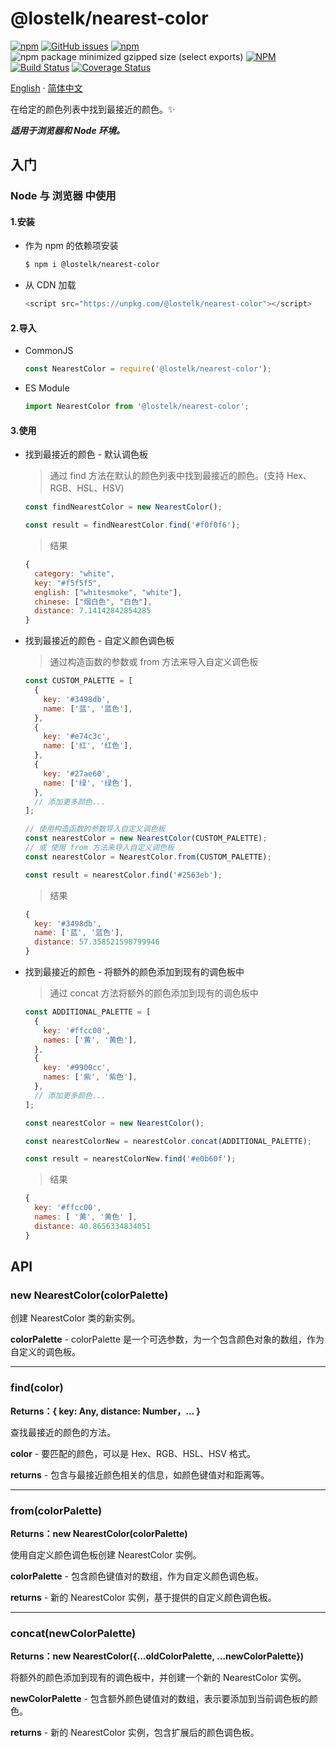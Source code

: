 # @lostelk/nearest-color

[![npm](https://img.shields.io/npm/v/@lostelk/nearest-color?color=blue)](https://www.npmjs.com/package/@lostelk/nearest-color)
[![GitHub issues](https://img.shields.io/github/issues/LostElkByte/nearest-color)](https://github.com/LostElkByte/nearest-color/issues)
[![npm](https://img.shields.io/npm/dt/@lostelk/nearest-color)](https://www.npmjs.com/package/@lostelk/nearest-color)
![npm package minimized gzipped size (select exports)](https://img.shields.io/bundlejs/size/@lostelk/nearest-color)
[![NPM](https://img.shields.io/npm/l/@lostelk/nearest-color)](http://opensource.org/licenses/MIT)
[![Build Status](https://app.travis-ci.com/LostElkByte/nearest-color.svg?branch=main)](https://app.travis-ci.com/LostElkByte/nearest-color)
[![Coverage Status](https://coveralls.io/repos/github/LostElkByte/nearest-color/badge.svg?branch=)](https://coveralls.io/github/LostElkByte/nearest-color?branch=)

[English](README.md) · [简体中文](README.ZH.md)

在给定的颜色列表中找到最接近的颜色。✨

**_适用于浏览器和 Node 环境。_**

## 入门

### Node 与 浏览器 中使用

#### 1.安装

- 作为 npm 的依赖项安装

  ```sh
  $ npm i @lostelk/nearest-color
  ```

- 从 CDN 加载

  ```js
  <script src="https://unpkg.com/@lostelk/nearest-color"></script>
  ```

#### 2.导入

- CommonJS

  ```js
  const NearestColor = require('@lostelk/nearest-color');
  ```

- ES Module

  ```js
  import NearestColor from '@lostelk/nearest-color';
  ```

#### 3.使用

- 找到最接近的颜色 - 默认调色板

  > 通过 find 方法在默认的颜色列表中找到最接近的颜色。(支持 Hex、RGB、HSL、HSV)

  ```js
  const findNearestColor = new NearestColor();

  const result = findNearestColor.find('#f0f0f6');
  ```

  > 结果

  ```js
  {
    category: "white",
    key: "#f5f5f5",
    english: ["whitesmoke", "white"],
    chinese: ["烟白色", "白色"],
    distance: 7.14142842854285
  }
  ```

- 找到最接近的颜色 - 自定义颜色调色板

  > 通过构造函数的参数或 from 方法来导入自定义调色板

  ```js
  const CUSTOM_PALETTE = [
    {
      key: '#3498db',
      name: ['蓝', '蓝色'],
    },
    {
      key: '#e74c3c',
      name: ['红', '红色'],
    },
    {
      key: '#27ae60',
      name: ['绿', '绿色'],
    },
    // 添加更多颜色...
  ];
  ```

  ```js
  // 使用构造函数的参数导入自定义调色板
  const nearestColor = new NearestColor(CUSTOM_PALETTE);
  // 或 使用 from 方法来导入自定义调色板
  const nearestColor = NearestColor.from(CUSTOM_PALETTE);

  const result = nearestColor.find('#2563eb');
  ```

  > 结果

  ```js
  {
    key: '#3498db',
    name: ['蓝', '蓝色'],
    distance: 57.358521598799946
  }

  ```

- 找到最接近的颜色 - 将额外的颜色添加到现有的调色板中

  > 通过 concat 方法将额外的颜色添加到现有的调色板中

  ```js
  const ADDITIONAL_PALETTE = [
    {
      key: '#ffcc00',
      names: ['黄', '黄色'],
    },
    {
      key: '#9900cc',
      names: ['紫', '紫色'],
    },
    // 添加更多颜色...
  ];
  ```

  ```js
  const nearestColor = new NearestColor();

  const nearestColorNew = nearestColor.concat(ADDITIONAL_PALETTE);

  const result = nearestColorNew.find('#e0b60f');
  ```

  > 结果

  ```js
  {
    key: '#ffcc00',
    names: [ '黄', '黄色' ],
    distance: 40.8656334834051
  }
  ```

## API

### new NearestColor(colorPalette)

创建 NearestColor 类的新实例。

**colorPalette** - colorPalette 是一个可选参数，为一个包含颜色对象的数组，作为自定义的调色板。

---

### find(color)

**Returns：{ key: Any, distance: Number，... }**

查找最接近的颜色的方法。

**color** - 要匹配的颜色，可以是 Hex、RGB、HSL、HSV 格式。

**returns** - 包含与最接近颜色相关的信息，如颜色键值对和距离等。

---

### from(colorPalette)

**Returns：new NearestColor(colorPalette)**

使用自定义颜色调色板创建 NearestColor 实例。

**colorPalette** - 包含颜色键值对的数组，作为自定义颜色调色板。

**returns** - 新的 NearestColor 实例，基于提供的自定义颜色调色板。

---

### concat(newColorPalette)

**Returns：new NearestColor({...oldColorPalette, ...newColorPalette})**

将额外的颜色添加到现有的调色板中，并创建一个新的 NearestColor 实例。

**newColorPalette** - 包含额外颜色键值对的数组，表示要添加到当前调色板的颜色。

**returns** - 新的 NearestColor 实例，包含扩展后的颜色调色板。
